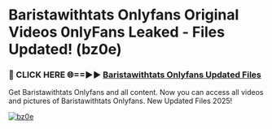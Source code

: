 # Baristawithtats Onlyfans Original Videos 0nlyFans Leaked - Files Updated! (bz0e)

<h3>🔴 CLICK HERE 🌐==►► <a href="https://tinyurl.com/ehrbuxhb" rel="nofollow">Baristawithtats Onlyfans Updated Files</a></h3>

Get Baristawithtats Onlyfans and all content. Now you can access all videos and pictures of Baristawithtats Onlyfans. New Updated Files 2025!

[![bz0e](https://i.imgur.com/lVYEuWS.gif)](https://tinyurl.com/ehrbuxhb)
